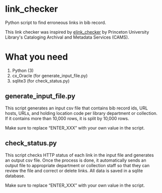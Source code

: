# link_checker
Python script to find erroneous links in bib record. 

This link checker was inspired by <a href="https://github.com/pulcams/elink_checker">elink_checker</a> by Princeton University Library's Cataloging Archival and Metadata Services (CAMS).

# What you need
1. Python (3)
2. cx_Oracle (for generate_input_file.py)
3. sqlite3 (for check_status.py)

## generate_input_file.py
This script generates an input csv file that contains bib record ids, URL hosts, URLs, and holding location code per library department or collection. If it contains more than 10,000 rows, it is split by 10,000 rows. 

Make sure to replace “ENTER_XXX” with your own value in the script.

## check_status.py
This script checks HTTP status of each link in the input file and generates an output csv file. Once the process is done, it automatically sends an output file to appropriate department or collection staff so that they can review the file and correct or delete links. All data is saved in a sqlite database.

Make sure to replace “ENTER_XXX” with your own value in the script.
